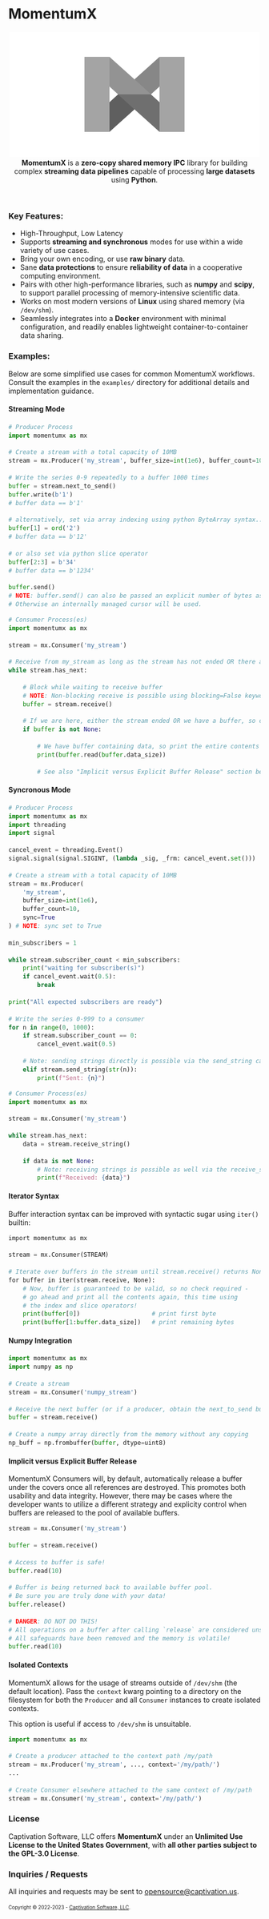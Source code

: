 # MomentumX

<p align="center">
    <img src="https://github.com/captivationsoftware/MomentumX/blob/main/Logo.png?raw=true" title="MomentumX Logo" />
    <br/>
    <span>
        <strong>MomentumX</strong> is a <strong>zero-copy shared memory IPC</strong> library for building complex <strong>streaming data pipelines</strong> capable of processing <strong>large datasets</strong> using <strong>Python</strong>. 
    </span>
</p>

<br />

### Key Features:
- High-Throughput, Low Latency
- Supports **streaming and synchronous** modes for use within a wide variety of use cases. 
- Bring your own encoding, or use **raw binary** data.
- Sane **data protections** to ensure **reliability of data** in a cooperative computing environment. 
- Pairs with other high-performance libraries, such as **numpy** and **scipy**, to support parallel processing of memory-intensive scientific data.
- Works on most modern versions of **Linux** using shared memory (via `/dev/shm`).
- Seamlessly integrates into a **Docker** environment with minimal configuration, and readily enables lightweight container-to-container data sharing. 

### Examples:
Below are some simplified use cases for common MomentumX workflows. Consult the examples in the `examples/` directory for additional details and implementation guidance.

#### Streaming Mode
```python
# Producer Process
import momentumx as mx

# Create a stream with a total capacity of 10MB
stream = mx.Producer('my_stream', buffer_size=int(1e6), buffer_count=10, sync=False)

# Write the series 0-9 repeatedly to a buffer 1000 times
buffer = stream.next_to_send()
buffer.write(b'1') 
# buffer data == b'1'

# alternatively, set via array indexing using python ByteArray syntax...
buffer[1] = ord('2')
# buffer data == b'12'

# or also set via python slice operator
buffer[2:3] = b'34'
# buffer data == b'1234'

buffer.send()
# NOTE: buffer.send() can also be passed an explicit number of bytes as well. 
# Otherwise an internally managed cursor will be used.
```

```python
# Consumer Process(es)
import momentumx as mx

stream = mx.Consumer('my_stream')

# Receive from my_stream as long as the stream has not ended OR there are unread buffers 
while stream.has_next:

    # Block while waiting to receive buffer 
    # NOTE: Non-blocking receive is possible using blocking=False keyword argument
    buffer = stream.receive()
    
    # If we are here, either the stream ended OR we have a buffer, so check...
    if buffer is not None:

        # We have buffer containing data, so print the entire contents
        print(buffer.read(buffer.data_size))
    
        # See also "Implicit versus Explicit Buffer Release" section below.
```

#### Syncronous Mode
```python
# Producer Process
import momentumx as mx
import threading
import signal

cancel_event = threading.Event()
signal.signal(signal.SIGINT, (lambda _sig, _frm: cancel_event.set()))

# Create a stream with a total capacity of 10MB
stream = mx.Producer(
    'my_stream', 
    buffer_size=int(1e6), 
    buffer_count=10, 
    sync=True
) # NOTE: sync set to True

min_subscribers = 1

while stream.subscriber_count < min_subscribers:
    print("waiting for subscriber(s)")
    if cancel_event.wait(0.5):
        break

print("All expected subscribers are ready")

# Write the series 0-999 to a consumer 
for n in range(0, 1000):
    if stream.subscriber_count == 0:
        cancel_event.wait(0.5)

    # Note: sending strings directly is possible via the send_string call
    elif stream.send_string(str(n)):
        print(f"Sent: {n}")

```

```python
# Consumer Process(es)
import momentumx as mx

stream = mx.Consumer('my_stream')

while stream.has_next:
    data = stream.receive_string() 

    if data is not None: 
        # Note: receiving strings is possible as well via the receive_string call
        print(f"Received: {data}")

```

#### Iterator Syntax
Buffer interaction syntax can be improved with syntactic sugar using `iter()` builtin:
```python
import momentumx as mx

stream = mx.Consumer(STREAM)

# Iterate over buffers in the stream until stream.receive() returns None
for buffer in iter(stream.receive, None):     
    # Now, buffer is guaranteed to be valid, so no check required -  
    # go ahead and print all the contents again, this time using 
    # the index and slice operators!
    print(buffer[0])                    # print first byte
    print(buffer[1:buffer.data_size])   # print remaining bytes

```


#### Numpy Integration
```python
import momentumx as mx
import numpy as np

# Create a stream
stream = mx.Consumer('numpy_stream')

# Receive the next buffer (or if a producer, obtain the next_to_send buffer)
buffer = stream.receive()

# Create a numpy array directly from the memory without any copying
np_buff = np.frombuffer(buffer, dtype=uint8)
```

#### Implicit versus Explicit Buffer Release
MomentumX Consumers will, by default, automatically release a buffer under the covers once all references are destroyed. This promotes both usability and data integrity. However, there may be cases where the developer wants to utilize a different strategy and explicity control when buffers are released to the pool of available buffers.

```python
stream = mx.Consumer('my_stream')

buffer = stream.receive()

# Access to buffer is safe!
buffer.read(10)

# Buffer is being returned back to available buffer pool. 
# Be sure you are truly done with your data!
buffer.release() 

# DANGER: DO NOT DO THIS! 
# All operations on a buffer after calling `release` are considered unsafe! 
# All safeguards have been removed and the memory is volatile!
buffer.read(10) 


```


#### Isolated Contexts
MomentumX allows for the usage of streams outside of `/dev/shm` (the default location). Pass the `context` kwarg pointing to a directory on the filesystem for both the `Producer` and all `Consumer` instances to create isolated contexts.

This option is useful if access to `/dev/shm` is unsuitable.

```python
import momentumx as mx

# Create a producer attached to the context path /my/path
stream = mx.Producer('my_stream', ..., context='/my/path/')
...

# Create Consumer elsewhere attached to the same context of /my/path
stream = mx.Consumer('my_stream', context='/my/path/')

```

### License
Captivation Software, LLC offers **MomentumX** under an **Unlimited Use License to the United States Government**, with **all other parties subject to the GPL-3.0 License**.

### Inquiries / Requests
All inquiries and requests may be sent to <a href="mailto:opensource@captivation.us">opensource@captivation.us</a>.


<sub><sup>
    Copyright &copy; 2022-2023 - <a href="https://captivation.us" target="_blank">Captivation Software, LLC</a>.
</sup></sub>